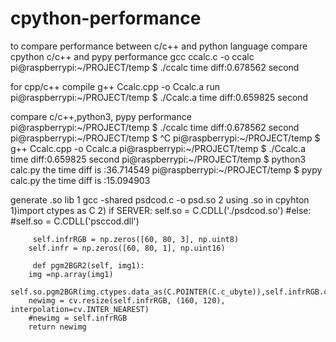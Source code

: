 # cpython-performance
to compare performance between c/c++ and python language
compare cpython c/c++ and pypy performance
gcc ccalc.c -o ccalc
pi@raspberrypi:~/PROJECT/temp $ ./ccalc
time diff:0.678562 second

for cpp/c++
compile
g++ Ccalc.cpp -o Ccalc.a
run
pi@raspberrypi:~/PROJECT/temp $ ./Ccalc.a
time diff:0.659825 second

compare c/c++,python3, pypy performance
pi@raspberrypi:~/PROJECT/temp $ ./ccalc
time diff:0.678562 second
pi@raspberrypi:~/PROJECT/temp $ ^C
pi@raspberrypi:~/PROJECT/temp $ g++ Ccalc.cpp -o Ccalc.a
pi@raspberrypi:~/PROJECT/temp $ ./Ccalc.a
time diff:0.659825 second
pi@raspberrypi:~/PROJECT/temp $ python3 calc.py
the time diff is :36.714549
pi@raspberrypi:~/PROJECT/temp $ pypy calc.py
the time diff is :15.094903

generate .so lib
1 gcc -shared psdcod.c -o psd.so
2 using .so in cpyhton
 1)import ctypes as C
 2)        if SERVER:
            self.so = C.CDLL('./psdcod.so')
        #else:
            #self.so = C.CDLL('psccod.dll')

         self.infrRGB = np.zeros([60, 80, 3], np.uint8)
        self.infr = np.zeros([60, 80, 1], np.uint16)

         def pgm2BGR2(self, img1):
        img =np.array(img1)
        self.so.pgm2BGR(img.ctypes.data_as(C.POINTER(C.c_ubyte)),self.infrRGB.ctypes.data_as(C.POINTER(C.c_ubyte)))
        newimg = cv.resize(self.infrRGB, (160, 120), interpolation=cv.INTER_NEAREST)
        #newimg = self.infrRGB
        return newimg

